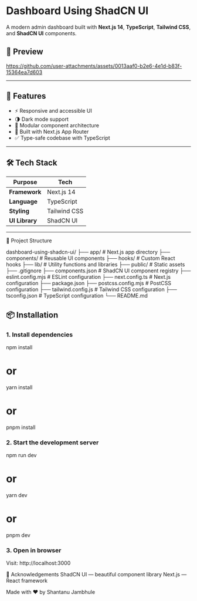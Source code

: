 # Dashboard Using ShadCN UI

A modern admin dashboard built with **Next.js 14**, **TypeScript**, **Tailwind CSS**, and **ShadCN UI** components.

## 📸 Preview




https://github.com/user-attachments/assets/0013aaf0-b2e6-4e1d-b83f-15364ea7d603


---

## 🚀 Features

- ⚡ Responsive and accessible UI
- 🌗 Dark mode support
- 🧩 Modular component architecture
- 🔁 Built with Next.js App Router
- ✅ Type-safe codebase with TypeScript

---

## 🛠️ Tech Stack

| Purpose        | Tech                |
|----------------|---------------------|
| **Framework**  | Next.js 14          |
| **Language**   | TypeScript          |
| **Styling**    | Tailwind CSS        |
| **UI Library** | ShadCN UI           |

---

📁 Project Structure

dashboard-using-shadcn-ui/
├── app/                # Next.js app directory
├── components/         # Reusable UI components
├── hooks/              # Custom React hooks
├── lib/                # Utility functions and libraries
├── public/             # Static assets
├── .gitignore
├── components.json     # ShadCN UI component registry
├── eslint.config.mjs   # ESLint configuration
├── next.config.ts      # Next.js configuration
├── package.json
├── postcss.config.mjs  # PostCSS configuration
├── tailwind.config.js  # Tailwind CSS configuration
├── tsconfig.json       # TypeScript configuration
└── README.md

## 📦 Installation

### 1. Install dependencies
npm install
# or
yarn install
# or
pnpm install

### 2. Start the development server
npm run dev
# or
yarn dev
# or
pnpm dev

### 3. Open in browser
Visit: http://localhost:3000

🙌 Acknowledgements
ShadCN UI — beautiful component library
Next.js — React framework

Made with ❤️ by Shantanu Jambhule


